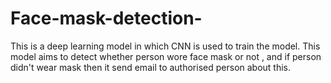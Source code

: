 # Face-mask-detection-
This is a deep learning model in which CNN is used to train the model. This model aims to detect whether person wore face mask or not , and if person didn't wear mask then it send email to authorised person about this.
